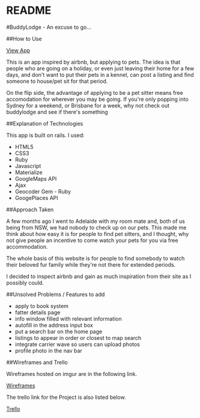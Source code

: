 # README

#BuddyLodge - An excuse to go...

##How to Use

[View App](buddylodge)

This is an app inspired by airbnb, but applying to pets. The idea is that people who are going on a holiday, or even just leaving their home for a few days, and don't want to put their pets in a kennel, can post a listing and find someone to house/pet sit for that period.

On the flip side, the advantage of applying to be a pet sitter means free accomodation for wherever you may be going. If you're only popping into Sydney for a weekend, or Brisbane for a week, why not check out buddylodge and see if there's something

##Explanation of Technologies

This app is built on rails. I used:

* HTML5
* CSS3
* Ruby
* Javascript
* Materialize
* GoogleMaps API
* Ajax
* Geocoder Gem - Ruby
* GoogePlaces API

##Approach Taken

A few months ago I went to Adelaide with my room mate and, both of us being from NSW, we had nobody to check up on our pets. This made me think about how easy it is for people to find pet sitters, and I thought, why not give people an incentive to come watch your pets for you via free accommodation.

The whole basis of this website is for people to find somebody to watch their beloved fur family while they're not there for extended periods.

I decided to inspect airbnb and gain as much inspiration from their site as I possibly could.

##Unsolved Problems / Features to add

- apply to book system
- fatter details page
- info window filled with relevant information
- autofill in the address input box
- put a search bar on the home page
- listings to appear in order or closest to map search
- integrate carrier wave so users can upload photos
- profile photo in the nav bar

##Wireframes and Trello

Wireframes hosted on imgur are in the following link.

[Wireframes](http://imgur.com/a/YaFSx)

The trello link for the Project is also listed below.

[Trello](https://trello.com/b/UQFyqQoL/buddy-lodge)